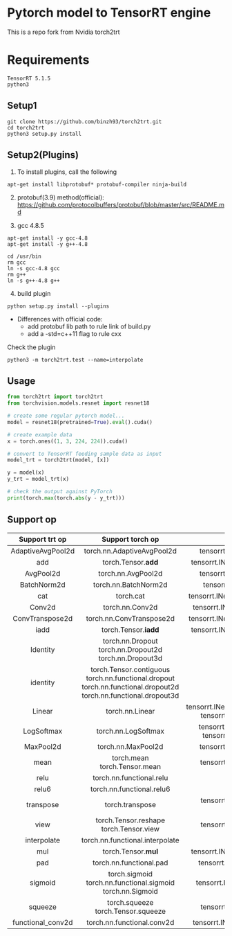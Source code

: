 # Pytorch model to TensorRT engine

This is a repo fork from Nvidia torch2trt

# Requirements 
```
TensorRT 5.1.5
python3
```

## Setup1
```shell
git clone https://github.com/binzh93/torch2trt.git
cd torch2trt
python3 setup.py install
```

## Setup2(Plugins)
1. To install plugins, call the following
```
apt-get install libprotobuf* protobuf-compiler ninja-build
```  

2. protobuf(3.9)
method(official): https://github.com/protocolbuffers/protobuf/blob/master/src/README.md  

3. gcc 4.8.5  
```Shell
apt-get install -y gcc-4.8
apt-get install -y g++-4.8
```
```
cd /usr/bin
rm gcc
ln -s gcc-4.8 gcc 
rm g++
ln -s g++-4.8 g++
```
4. build plugin    
```Shell
python setup.py install --plugins
```


* Differences with official code: 
    * add protobuf lib path to rule link of build.py   
    * add a -std=c++11 flag to rule cxx  

Check the plugin
```Shell
python3 -m torch2trt.test --name=interpolate
```


## Usage
```python
from torch2trt import torch2trt
from torchvision.models.resnet import resnet18

# create some regular pytorch model...
model = resnet18(pretrained=True).eval().cuda()

# create example data
x = torch.ones((1, 3, 224, 224)).cuda()

# convert to TensorRT feeding sample data as input
model_trt = torch2trt(model, [x])

y = model(x)
y_trt = model_trt(x)

# check the output against PyTorch
print(torch.max(torch.abs(y - y_trt)))

```


## Support op

| Support trt op | Support torch op | Implementation method |
|:-:|:-:|:-:|
| AdaptiveAvgPool2d | torch.nn.AdaptiveAvgPool2d | tensorrt.INetworkDefinition.add_pooling |
| add | torch.Tensor.__add__ | tensorrt.INetworkDefinition.add_elementwise| 
| AvgPool2d | torch.nn.AvgPool2d | tensorrt.INetworkDefinition.add_pooling |
| BatchNorm2d | torch.nn.BatchNorm2d | tensorrt.INetworkDefinition.add_scale |
| cat | torch.cat | tensorrt.INetworkDefinition.add_concatenation |
| Conv2d | torch.nn.Conv2d | tensorrt.INetworkDefinition.add_convolution	|
| ConvTranspose2d | torch.nn.ConvTranspose2d | tensorrt.INetworkDefinition.add_deconvolution |
| iadd | torch.Tensor.__iadd__ | tensorrt.INetworkDefinition.add_elementwise |
| Identity | torch.nn.Dropout  torch.nn.Dropout2d  torch.nn.Dropout3d| / |
| identity | torch.Tensor.contiguous  torch.nn.functional.dropout  torch.nn.functional.dropout2d  torch.nn.functional.dropout3d | /|
| Linear | torch.nn.Linear | tensorrt.INetworkDefinition.add_fully_connected tensorrt.INetworkDefinition.add_shuffle | 
| LogSoftmax | torch.nn.LogSoftmax | tensorrt.INetworkDefinition.add_softmax  tensorrt.INetworkDefinition.add_unary |
| MaxPool2d	| torch.nn.MaxPool2d | tensorrt.INetworkDefinition.add_pooling	|
| mean | torch.mean  torch.Tensor.mean | tensorrt.INetworkDefinition.add_reduce |
| relu | torch.nn.functional.relu | / |
| relu6	| torch.nn.functional.relu6 | / |
| transpose | torch.transpose | tensorrt.INetworkDefinition.add_shuffle  (tensorrt.IShuffleLayer) | 
| view | torch.Tensor.reshape  torch.Tensor.view | tensorrt.INetworkDefinition.add_shuffle	|
| interpolate | torch.nn.functional.interpolate	| self define plugin |
| mul | torch.Tensor.__mul__ |  tensorrt.INetworkDefinition.add_elementwise |
| pad | torch.nn.functional.pad | tensorrt.INetworkDefinition.add_padding	|
| sigmoid | torch.sigmoid  torch.nn.functional.sigmoid  torch.nn.Sigmoid | tensorrt.INetworkDefinition.add_activation |
| squeeze | torch.squeeze  torch.Tensor.squeeze | tensorrt.INetworkDefinition.add_shuffle	|
| functional_conv2d | torch.nn.functional.conv2d | tensorrt.INetworkDefinition.add_convolution	|










